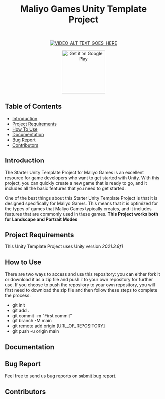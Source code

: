 <h1 align="center"> Maliyo Games Unity Template Project </h1> <br>

<p align="center">
  <a href="https://www.youtube.com/watch?v=2tkU12_MKtw"><img src="https://img.youtube.com/vi/2tkU12_MKtw/0.jpg" alt="VIDEO_ALT_TEXT_GOES_HERE"></a>
</p>


<p align="center">
  
  <a href="https://play.google.com/store/apps/dev?id=7388683869055327292&hl=en&gl=US">
    <img alt="Get it on Google Play" title="Google Play" src="http://i.imgur.com/mtGRPuM.png" width="140">
  </a>
</p>

<!-- START doctoc generated TOC please keep comment here to allow auto update -->
<!-- DON'T EDIT THIS SECTION, INSTEAD RE-RUN doctoc TO UPDATE -->
## Table of Contents

- [Introduction](#introduction)
- [Project Requirements](#project-requirements)
- [How To Use](#How-To-Use)
- [Documentation](#Documentation)
- [Bug Report](#bug-report)
- [Contributors](#contributors)



<!-- END doctoc generated TOC please keep comment here to allow auto update -->

## Introduction

The Starter Unity Template Project for Maliyo Games is an excellent resource for game developers who want to get started with Unity. With this project, you can quickly create a new game that is ready to go, and it includes all the basic features that you need to get started.

One of the best things about this Starter Unity Template Project is that it is designed specifically for Maliyo Games. This means that it is optimized for the types of games that Maliyo Games typically creates, and it includes features that are commonly used in these games. 
**This Project works both for Landscape and Portrait Modes**

## Project Requirements
This Unity Template Project uses Unity version *2021.3.8f1*

## How to Use
There are two ways to access and use this repository: you can either fork it or download it as a zip file and push it to your own repository for further use.
If you choose to push the repository to your own repository, you will first need to download the zip file and then follow these steps to complete the process:
* git init
* git add .
* git commit -m "First commit"
* git branch -M main
* git remote add origin [URL_OF_REPOSITORY]
* git push -u origin main
## Documentation

## Bug Report
Feel free to send us  bug reports on [submit bug report](https://github.com/maliyogames/UnityTemplateProject/issues/new). 



## Contributors



